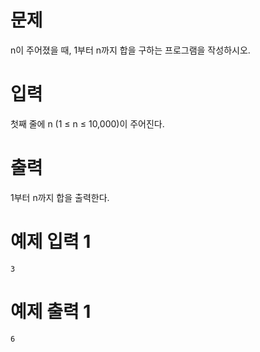 # 문제

n이 주어졌을 때, 1부터 n까지 합을 구하는 프로그램을 작성하시오.

# 입력

첫째 줄에 n (1 ≤ n ≤ 10,000)이 주어진다.

# 출력

1부터 n까지 합을 출력한다.

# 예제 입력 1

```
3
```

# 예제 출력 1

```
6
```
